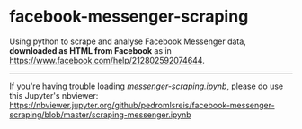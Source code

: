 # facebook-messenger-scraping
Using python to scrape and analyse Facebook Messenger data, **downloaded as HTML from Facebook** as in https://www.facebook.com/help/212802592074644.

___

If you're having trouble loading *messenger-scraping.ipynb*, please do use this Jupyter's nbviewer: https://nbviewer.jupyter.org/github/pedromlsreis/facebook-messenger-scraping/blob/master/scraping-messenger.ipynb
